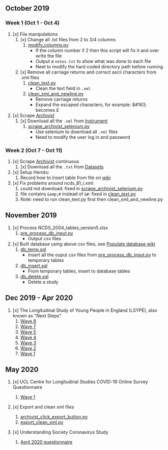 ## October 2019

### Week 1 (Oct 1 - Oct 4)

1. [x] File manipulations
    1. [x] Change all .txt files from 2 to 3/4 columns
        1. [modify_columns.py](https://github.com/jli755/python_scripts/blob/master/modify_columns.py)
            - If the column number if 2 then this script will fix it and over write the file
            - Output a `notes.txt` to show what was done to each file
            - Neet to modify the hard coded directory path before running
    2. [x] Remove all carriage returns and correct ascii characters from .xml files
        1. [clean_text.py](https://github.com/jli755/python_scripts/blob/master/clean_text.py) 
            - Clean the text field in `.xml`
        2. [clean_xml_and_newline.py](https://github.com/jli755/python_scripts/blob/master/clean_xml_and_newline.py)
            - Remove carriage returns
            - Expand the escaped characters, for example: \&#163; becomes £
2. [x] Scrape [Archivist](https://archivist.closer.ac.uk)
    1. [x] Download all the `.xml` from [Instrument](https://archivist.closer.ac.uk/instruments)
        1. [scrape_archivist_selenium.py](https://github.com/jli755/python_scripts/blob/master/scrape_archivist_selenium.py)
            - Use selenium to download all `.xml` files
            - Need to modify the user log in and password

### Week 2 (Oct 7 - Oct 11)

1. [x] Scrape [Archivist](https://archivist.closer.ac.uk) continuous
   1. [x] Download all the `.txt` from [Datasets](https://archivist.closer.ac.uk/datasets)
2. [x] Setup Heroku
   1. Record how to insert table from file on [wiki](https://wiki.ucl.ac.uk/pages/viewpage.action?spaceKey=CTTEAM&title=Heroku+insert+table+from+a+csv+file)
3. [x] Fix problems around ncds_81_i.xml:
   1. could not download: fixed in [scrape_archivist_selenium.py](https://github.com/jli755/python_scripts/blob/master/scrape_archivist_selenium.py)
   2. file contains `&amp;#` instead of `&#`: fixed in [clean_text.py](https://github.com/jli755/python_scripts/blob/master/clean_text.py)
   3. Note: need to run clean_text.py first then clean_xml_and_newline.py 

## November 2019

1. [x] Process NCDS_2004_tables_version5.xlsx
    1. [pre_process_db_input.py](https://github.com/jli755/python_scripts/blob/master/pre_process_db_input.py)
        - Output csv files 
2. [x] Built database using above csv files, see [Populate database wiki](https://wiki.ucl.ac.uk/display/CTTEAM/Populate+database)
    1. [db_temp.sql](https://github.com/jli755/python_scripts/blob/master/db_temp.sql)
        - Insert all the ouput csv files from [pre_process_db_input.py](https://github.com/jli755/python_scripts/blob/master/pre_process_db_input.py) to temporary tables
    2. [db_insert.sql](https://github.com/jli755/python_scripts/blob/master/db_insert.sql)
        - From temporary tables, insert to database tables
    3. [db_delete.sql](https://github.com/jli755/python_scripts/blob/master/db_delete.sql)
        - Delete a study

## Dec 2019 - Apr 2020

1. [x] The Longitudinal Study of Young People in England (LSYPE), also known as "Next Steps"
    1. [Wave 8](https://wiki.ucl.ac.uk/display/CTTEAM/LSYPE_Wave_8)
    2. [Wave 7](https://wiki.ucl.ac.uk/pages/viewpage.action?pageId=131380657) 
    3. [Wave 5](https://wiki.ucl.ac.uk/display/CTTEAM/YP-W5-S2_FINAL_F2F+-+Questionnaire)
    4. [Wave 4](https://wiki.ucl.ac.uk/display/CTTEAM/LSYPE_Wave_4)
    5. [Wave 3](https://wiki.ucl.ac.uk/display/CTTEAM/LSYPE_Wave_3)
    6. [Wave 2](https://wiki.ucl.ac.uk/display/CTTEAM/LSYPE_Wave_2)
    7. [Wave 1](https://wiki.ucl.ac.uk/display/CTTEAM/LSYPE_Wave_1)

## May 2020

1. [x] UCL Centre for Longitudinal Studies COVID-19 Online Survey Questionnaire
    1. [Wave 1](https://wiki.ucl.ac.uk/display/CTTEAM/UCL+COVID-19)

2. [x] Export and clean xml files
    1. [archivist_click_export_button.py](https://github.com/jli755/python_scripts/blob/master/archivist_click_export_button.py)
    1. [export_clean_xml.py](https://github.com/jli755/python_scripts/blob/master/export_clean_xml.py)

3. [x] Understanding Society Coronavirus Study
    1. [April 2020 questionnaire](https://wiki.ucl.ac.uk/display/CTTEAM/Understanding+Society+Coronavirus+Study)

